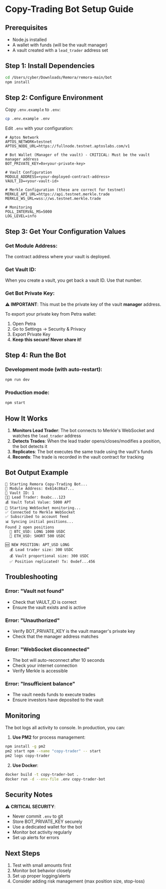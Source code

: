 # Copy-Trading Bot Setup Guide

## Prerequisites
- Node.js installed
- A wallet with funds (will be the vault manager)
- A vault created with a `lead_trader` address set

## Step 1: Install Dependencies

```bash
cd /Users/cyber/Downloads/Remora/remora-main/bot
npm install
```

## Step 2: Configure Environment

Copy `.env.example` to `.env`:

```bash
cp .env.example .env
```

Edit `.env` with your configuration:

```env
# Aptos Network
APTOS_NETWORK=testnet
APTOS_NODE_URL=https://fullnode.testnet.aptoslabs.com/v1

# Bot Wallet (Manager of the vault) - CRITICAL: Must be the vault manager address
BOT_PRIVATE_KEY=0x<your-private-key>

# Vault Configuration
MODULE_ADDRESS=<your-deployed-contract-address>
VAULT_ID=<your-vault-id>

# Merkle Configuration (these are correct for testnet)
MERKLE_API_URL=https://api.testnet.merkle.trade
MERKLE_WS_URL=wss://ws.testnet.merkle.trade

# Monitoring
POLL_INTERVAL_MS=5000
LOG_LEVEL=info
```

## Step 3: Get Your Configuration Values

### Get Module Address:
The contract address where your vault is deployed.

### Get Vault ID:
When you create a vault, you get back a vault ID. Use that number.

### Get Bot Private Key:
⚠️ **IMPORTANT**: This must be the private key of the vault **manager** address.

To export your private key from Petra wallet:
1. Open Petra
2. Go to Settings → Security & Privacy
3. Export Private Key
4. **Keep this secure! Never share it!**

## Step 4: Run the Bot

### Development mode (with auto-restart):
```bash
npm run dev
```

### Production mode:
```bash
npm start
```

## How It Works

1. **Monitors Lead Trader**: The bot connects to Merkle's WebSocket and watches the `lead_trader` address
2. **Detects Trades**: When the lead trader opens/closes/modifies a position, the bot detects it
3. **Replicates**: The bot executes the same trade using the vault's funds
4. **Records**: The trade is recorded in the vault contract for tracking

## Bot Output Example

```
🚀 Starting Remora Copy-Trading Bot...
📍 Module Address: 0x614c86a7...
🏦 Vault ID: 1
👨‍💼 Lead Trader: 0xabc...123
💰 Vault Total Value: 5000 APT
👀 Starting WebSocket monitoring...
✅ Connected to Merkle WebSocket
✅ Subscribed to account feed
📊 Syncing initial positions...
Found 2 open positions
  📍 BTC_USD: LONG 1000 USDC
  📍 ETH_USD: SHORT 500 USDC

🆕 NEW POSITION: APT_USD LONG
  💰 Lead trader size: 300 USDC
  💰 Vault proportional size: 300 USDC
  ✅ Position replicated! Tx: 0xdef...456
```

## Troubleshooting

### Error: "Vault not found"
- Check that VAULT_ID is correct
- Ensure the vault exists and is active

### Error: "Unauthorized"
- Verify BOT_PRIVATE_KEY is the vault manager's private key
- Check that the manager address matches

### Error: "WebSocket disconnected"
- The bot will auto-reconnect after 10 seconds
- Check your internet connection
- Verify Merkle is accessible

### Error: "Insufficient balance"
- The vault needs funds to execute trades
- Ensure investors have deposited to the vault

## Monitoring

The bot logs all activity to console. In production, you can:

1. **Use PM2** for process management:
```bash
npm install -g pm2
pm2 start npm --name "copy-trader" -- start
pm2 logs copy-trader
```

2. **Use Docker**:
```bash
docker build -t copy-trader-bot .
docker run -d --env-file .env copy-trader-bot
```

## Security Notes

⚠️ **CRITICAL SECURITY**:
- Never commit `.env` to git
- Store BOT_PRIVATE_KEY securely
- Use a dedicated wallet for the bot
- Monitor bot activity regularly
- Set up alerts for errors

## Next Steps

1. Test with small amounts first
2. Monitor bot behavior closely
3. Set up proper logging/alerts
4. Consider adding risk management (max position size, stop-loss)
